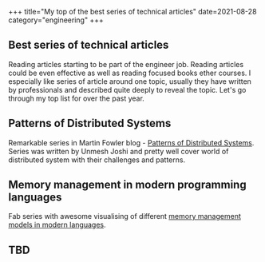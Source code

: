 +++
title="My top of the best series of technical articles"
date=2021-08-28
category="engineering"
+++

## Best series of technical articles

Reading articles starting to be part of the engineer job. Reading articles could be even effective
as well as reading focused books ether courses. I especially like series of article around one
topic, usually they have written by professionals and described quite deeply to reveal the topic.
Let's go through my top list for over the past year.

## Patterns of Distributed Systems

Remarkable series in Martin Fowler blog - [Patterns of Distributed Systems](https://martinfowler.com/articles/patterns-of-distributed-systems/). Series was written by Unmesh Joshi and pretty well cover world of distributed system with their challenges and patterns.  

## Memory management in modern programming languages
Fab series with awesome visualising of different [memory management models in modern languages](https://deepu.tech/memory-management-in-programming/).

## TBD

